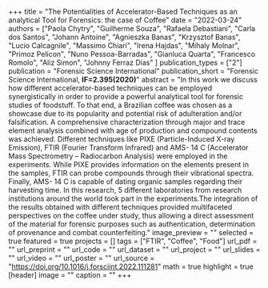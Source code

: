 +++
title = "The Potentialities of Accelerator-Based Techniques as an analytical Tool for Forensics: the case of Coffee"
date = "2022-03-24"
authors = ["Paola Chytry", "Guilherme Souza", "Rafaela Debastiani", "Carla dos Santos", "Johann Antoine", "Agnieszka Banas", "Krzysztof Banas", "Lucio Calcagnile", "Massimo Chiari", "Irena Hajdas", "Mihaly Molnar", "Primoz Pelicon", "Nuno Pessoa-Barradas", "Gianluca Quarta", "Francesco Romolo", "Aliz Simon", "Johnny Ferraz Dias" ]
publication_types = ["2"]
publication = "Forensic Science International"
publication_short = "Forensic Science International, **IF=2.395(2020)**"
abstract = "In this work we discuss how different accelerator-based techniques can be employed synergistically in order to provide a powerful analytical tool for forensic studies of foodstuff. To that end, a Brazilian coffee was chosen as a showcase due to its popularity and potential risk of adulteration and/or falsification. A comprehensive characterization through major and trace element analysis combined with age of production and compound contents was achieved. Different techniques like PIXE (Particle-Induced X-ray Emission), FTIR (Fourier Transform Infrared) and AMS- 14 C (Accelerator Mass Spectrometry – Radiocarbon Analysis) were employed in the experiments. While PIXE provides information on the elements present in the samples, FTIR can probe compounds through their vibrational spectra. Finally, AMS- 14 C is capable of dating organic samples regarding their harvesting time. In this research, 5 different laboratories from research institutions around the world took part in the experiments.The integration of the results obtained with different techniques provided multifaceted perspectives on the coffee under study, thus allowing a direct assessment of the material for forensic purposes such as authentication, determination of provenance and combat counterfeiting."
image_preview = ""
selected = true
featured = true
projects = []
tags = ["FTIR", "Coffee", "Food"]
url_pdf = ""
url_preprint = ""
url_code = ""
url_dataset = ""
url_project = ""
url_slides = ""
url_video = ""
url_poster = ""
url_source = "https://doi.org/10.1016/j.forsciint.2022.111281"
math = true
highlight = true
[header]
image = ""
caption = ""
+++

